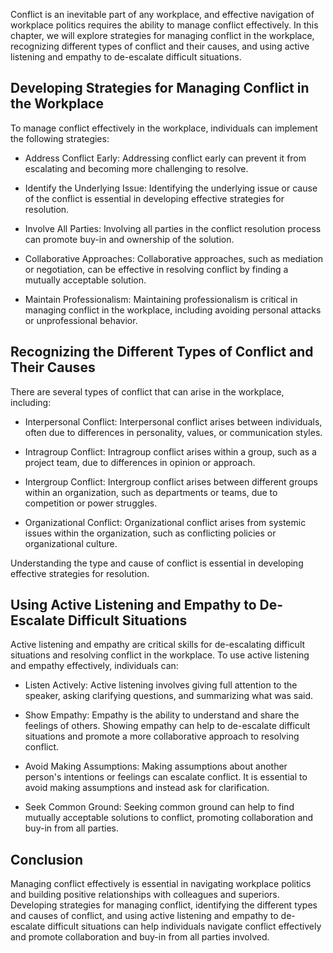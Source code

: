 
Conflict is an inevitable part of any workplace, and effective navigation of workplace politics requires the ability to manage conflict effectively. In this chapter, we will explore strategies for managing conflict in the workplace, recognizing different types of conflict and their causes, and using active listening and empathy to de-escalate difficult situations.

Developing Strategies for Managing Conflict in the Workplace
------------------------------------------------------------

To manage conflict effectively in the workplace, individuals can implement the following strategies:

* Address Conflict Early: Addressing conflict early can prevent it from escalating and becoming more challenging to resolve.

* Identify the Underlying Issue: Identifying the underlying issue or cause of the conflict is essential in developing effective strategies for resolution.

* Involve All Parties: Involving all parties in the conflict resolution process can promote buy-in and ownership of the solution.

* Collaborative Approaches: Collaborative approaches, such as mediation or negotiation, can be effective in resolving conflict by finding a mutually acceptable solution.

* Maintain Professionalism: Maintaining professionalism is critical in managing conflict in the workplace, including avoiding personal attacks or unprofessional behavior.

Recognizing the Different Types of Conflict and Their Causes
------------------------------------------------------------

There are several types of conflict that can arise in the workplace, including:

* Interpersonal Conflict: Interpersonal conflict arises between individuals, often due to differences in personality, values, or communication styles.

* Intragroup Conflict: Intragroup conflict arises within a group, such as a project team, due to differences in opinion or approach.

* Intergroup Conflict: Intergroup conflict arises between different groups within an organization, such as departments or teams, due to competition or power struggles.

* Organizational Conflict: Organizational conflict arises from systemic issues within the organization, such as conflicting policies or organizational culture.

Understanding the type and cause of conflict is essential in developing effective strategies for resolution.

Using Active Listening and Empathy to De-Escalate Difficult Situations
----------------------------------------------------------------------

Active listening and empathy are critical skills for de-escalating difficult situations and resolving conflict in the workplace. To use active listening and empathy effectively, individuals can:

* Listen Actively: Active listening involves giving full attention to the speaker, asking clarifying questions, and summarizing what was said.

* Show Empathy: Empathy is the ability to understand and share the feelings of others. Showing empathy can help to de-escalate difficult situations and promote a more collaborative approach to resolving conflict.

* Avoid Making Assumptions: Making assumptions about another person's intentions or feelings can escalate conflict. It is essential to avoid making assumptions and instead ask for clarification.

* Seek Common Ground: Seeking common ground can help to find mutually acceptable solutions to conflict, promoting collaboration and buy-in from all parties.

Conclusion
----------

Managing conflict effectively is essential in navigating workplace politics and building positive relationships with colleagues and superiors. Developing strategies for managing conflict, identifying the different types and causes of conflict, and using active listening and empathy to de-escalate difficult situations can help individuals navigate conflict effectively and promote collaboration and buy-in from all parties involved.
